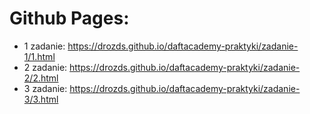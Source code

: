 # Github Pages:
* 1 zadanie: https://drozds.github.io/daftacademy-praktyki/zadanie-1/1.html
* 2 zadanie: https://drozds.github.io/daftacademy-praktyki/zadanie-2/2.html
* 3 zadanie: https://drozds.github.io/daftacademy-praktyki/zadanie-3/3.html
